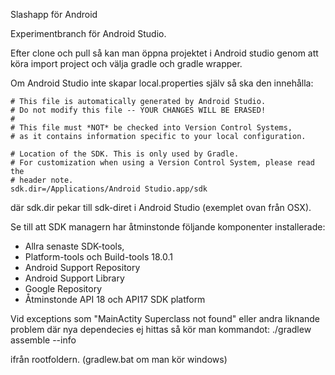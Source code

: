 Slashapp för Android

Experimentbranch för Android Studio.

Efter clone och pull så kan man öppna projektet i Android studio genom att köra import project och välja gradle och gradle wrapper.

Om Android Studio inte skapar local.properties själv så ska den innehålla:

    # This file is automatically generated by Android Studio.
    # Do not modify this file -- YOUR CHANGES WILL BE ERASED!
    #
    # This file must *NOT* be checked into Version Control Systems,
    # as it contains information specific to your local configuration.
    
    # Location of the SDK. This is only used by Gradle.
    # For customization when using a Version Control System, please read the
    # header note.
    sdk.dir=/Applications/Android Studio.app/sdk

där sdk.dir pekar till sdk-diret i Android Studio (exemplet ovan från OSX). 

Se till att SDK managern har åtminstonde följande komponenter installerade:

* Allra senaste SDK-tools,
* Platform-tools och Build-tools 18.0.1
* Android Support Repository
* Android Support Library
* Google Repository
* Åtminstonde API 18 och API17 SDK platform


Vid exceptions som "MainActity Superclass not found" eller andra liknande problem där nya dependecies ej hittas så kör man kommandot:
./gradlew assemble --info

ifrån rootfoldern. (gradlew.bat om man kör windows)